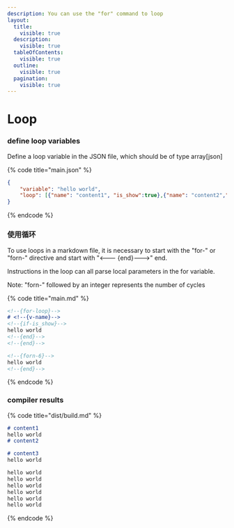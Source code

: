 ```yaml
---
description: You can use the "for" command to loop
layout:
  title:
    visible: true
  description:
    visible: true
  tableOfContents:
    visible: true
  outline:
    visible: true
  pagination:
    visible: true
---
```


# Loop

### define loop variables

Define a loop variable in the JSON file, which should be of type array\[json]

{% code title="main.json" %}
```json
{
    "variable": "hello world",
    "loop": [{"name": "content1", "is_show":true},{"name": "content2","is_show": false},{"name": "content3", "is_show": true}]
}
```
{% endcode %}

### 使用循环

To use loops in a markdown file, it is necessary to start with the "for-" or "forn-" directive and start with "<--- {end}--->" end.

Instructions in the loop can all parse local parameters in the for variable.

Note: "forn-" followed by an integer represents the number of cycles

{% code title="main.md" %}
```markdown
<!--{for-loop}-->
# <!--{v-name}-->
<!--{if-is_show}-->
hello world
<!--{end}-->
<!--{end}-->

<!--{forn-6}-->
hello world
<!--{end}-->
```
{% endcode %}

### compiler results

{% code title="dist/build.md" %}
```markdown
# content1
hello world
# content2

# content3
hello world

hello world
hello world
hello world
hello world
hello world
hello world
```
{% endcode %}
